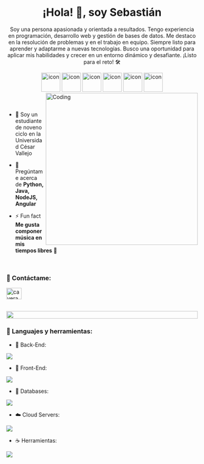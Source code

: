 
<h1 align="center"> ¡Hola! 👋, soy Sebastián </h1>
<p align="center"> Soy una persona apasionada y orientada a resultados. Tengo experiencia en programación, desarrollo web y gestión de bases de datos. Me destaco en la resolución de problemas y en el trabajo en equipo. Siempre listo para aprender y adaptarme a nuevas tecnologías. Busco una oportunidad para aplicar mis habilidades y crecer en un entorno dinámico y desafiante. ¡Listo para el reto! 🛠️</p>
<p align="center"> 

<div align="center">
  <img src="https://techstack-generator.vercel.app/java-icon.svg" alt="icon" width="50" height="50" />
  <img src="https://techstack-generator.vercel.app/python-icon.svg" alt="icon" width="50" height="50" />
  <img src="https://techstack-generator.vercel.app/ts-icon.svg" alt="icon" width="50" height="50" />
  <img src="https://techstack-generator.vercel.app/js-icon.svg" alt="icon"width="50" height="50" />
  <img src="https://techstack-generator.vercel.app/react-icon.svg" alt="icon" width="50" height="50" />
  <img src="https://techstack-generator.vercel.app/mysql-icon.svg" alt="icon" width="50" height="50" />
</div>

<img align="right" alt="Coding" width="400" src="https://user-images.githubusercontent.com/74038190/229223263-cf2e4b07-2615-4f87-9c38-e37600f8381a.gif">
<br><br>

- 🌱 Soy un estudiante de noveno ciclo en la Universidad César Vallejo

- 💬 Pregúntame acerca de **Python, Java, NodeJS, Angular**

- ⚡ Fun fact **Me gusta componer música en mis tiempos libres** 🎵 

<br>
<h3 align="left">📧 Contáctame:</h3>
<p align="left">
<a href="www.linkedin.com/in/caverac1102" target="blank"><img align="center" src="https://raw.githubusercontent.com/rahuldkjain/github-profile-readme-generator/master/src/images/icons/Social/linked-in-alt.svg" alt="caverac" height="30" width="40" /></a>
</p>
<br>

<img src="https://i.imgur.com/dBaSKWF.gif" height="20" width="100%">

<h3 align="left">🔧 Languajes y herramientas:</h3>

- 📕 Back-End:
<p align="left">
  <a href="https://skillicons.dev">
    <img src="https://skillicons.dev/icons?i=php,nodejs,py,flask,tensorflow" />
  </a>
</p>

- 📗 Front-End:
<p align="left">
  <a href="https://skillicons.dev">
    <img src="https://skillicons.dev/icons?i=ts,js,react,angular,html,sass,css" />
  </a>
</p>

- 📰 Databases:
<p align="left">
  <a href="https://skillicons.dev">
    <img src="https://skillicons.dev/icons?i=mysql,postgresql" />
  </a>
</p>

- ☁️ Cloud Servers:
<p align="left">
  <a href="https://skillicons.dev">
    <img src="https://skillicons.dev/icons?i=firebase" />
  </a>
</p>

- ☕ Herramientas:
<p align="left">
  <a href="https://skillicons.dev">
    <img src="https://skillicons.dev/icons?i=git,github,figma,xd,idea,vscode,postman,windows,linux" />
  </a>
</p>
